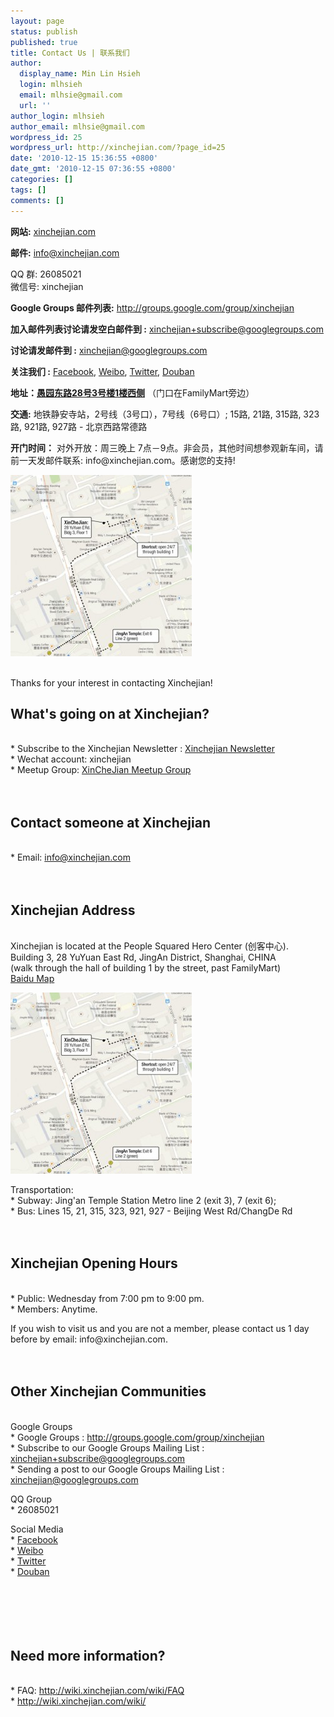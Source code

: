 ```yaml
---
layout: page
status: publish
published: true
title: Contact Us | 联系我们
author:
  display_name: Min Lin Hsieh
  login: mlhsieh
  email: mlhsie@gmail.com
  url: ''
author_login: mlhsieh
author_email: mlhsie@gmail.com
wordpress_id: 25
wordpress_url: http://xinchejian.com/?page_id=25
date: '2010-12-15 15:36:55 +0800'
date_gmt: '2010-12-15 07:36:55 +0800'
categories: []
tags: []
comments: []
---
```

<p><!--:zh--><strong>网站:</strong> <a href="http://xinchejian.com">xinchejian.com</a></p>
<p><strong>邮件:</strong> <a href="mailto:info@xinchejian.com">info@xinchejian.com</a></p>
<p>QQ 群: 26085021<br />
微信号: xinchejian</p>
<p><strong>Google Groups 邮件列表:</strong> <a href="http://groups.google.com/group/xinchejian" target="_blank">http://groups.google.com/group/xinchejian</a></p>
<p><strong>加入邮件列表讨论请发空白邮件到 :</strong> <a href="mailto:xinchejian+subscribe@googlegroups.com">xinchejian+subscribe@googlegroups.com</a></p>
<p><strong>讨论请发邮件到&nbsp;:</strong> <a href="mailto:xinchejian@googlegroups.com">xinchejian@googlegroups.com</a></p>
<p><strong>关注我们 :</strong> <a href="http://www.facebook.com/pages/新车间-Xin-Che-Jian/175737115791930">Facebook</a>, <a href="http://www.weibo.com/xinchejian">Weibo</a>, <a href="http://twitter.com/xinchejian">Twitter</a>, <a href="http://www.douban.com/people/50667890/">Douban</a></p>
<p><strong>地址：<a href="http://j.map.baidu.com/Vi6xr" target="_blank">愚园东路28号3号楼1楼西侧</a></strong>&nbsp;（门口在FamilyMart旁边）</p>
<p><strong>交通:</strong> 地铁静安寺站，2号线（3号口），7号线（6号口）; 15路, 21路, 315路, 323路, 921路, 927路 - 北京西路常德路</p>
<p><strong>开门时间：</strong> 对外开放：周三晚上 7点－9点。非会员，其他时间想参观新车间，请前一天发邮件联系: info@xinchejian.com。感谢您的支持!</p>
<p><a href="/uploads/2014/06/xcjmap.jpg"><img src="/uploads/2014/06/xcjmap-290x290.jpg" alt="xcjmap" width="290" height="290" class="aligncenter size-thumbnail wp-image-6510" /></a></p>
<p><!--:en--><br />
Thanks for your interest in contacting Xinchejian!</p>
<h2>What's going on at Xinchejian?</h2><br />
* Subscribe to the Xinchejian Newsletter : <a href="http://eepurl.com/oiiqn">Xinchejian Newsletter</a><br />
* Wechat account: xinchejian<br />
* Meetup Group: <a href="http://www.meetup.com/xinchejian-meetup">XinCheJian Meetup Group</a><br />
<br />&nbsp;<br /></p>
<h2>Contact someone at Xinchejian </h2><br />
* Email: <a href="mailto:info@xinchejian.com">info@xinchejian.com</a><br />
<br />&nbsp;<br /></p>
<h2>Xinchejian Address</h2><br />
Xinchejian is located at the People Squared Hero Center (创客中心).<br />
Building 3, 28 YuYuan East Rd, JingAn District, Shanghai, CHINA<br />
(walk through the hall of building 1 by the street, past FamilyMart)<br />
<a href="http://j.map.baidu.com/Vi6xr" target="_blank">Baidu Map</a> </p>
<p><a href="/uploads/2014/06/xcjmap.jpg"><img src="/uploads/2014/06/xcjmap-290x290.jpg" alt="xcjmap" width="290" height="290" class="aligncenter size-thumbnail wp-image-6510" /></a></p>
<p>Transportation:<br />
* Subway: Jing'an Temple Station Metro line 2 (exit 3), 7 (exit 6);<br />
* Bus: Lines 15, 21, 315, 323, 921, 927 - Beijing West Rd/ChangDe Rd<br />
<br />&nbsp;<br /></p>
<h2>Xinchejian Opening Hours</h2><br />
* Public: Wednesday from 7:00 pm to 9:00 pm.<br />
* Members: Anytime.</p>
<p>If you wish to visit us and you are not a member, please contact us 1 day before by email: info@xinchejian.com.<br />
<br />&nbsp;<br /></p>
<h2>Other Xinchejian Communities</h2><br />
Google Groups<br />
* Google Groups : <a href="http://groups.google.com/group/xinchejian" target="_blank">http://groups.google.com/group/xinchejian</a><br />
* Subscribe to our Google Groups Mailing List : <a href="mailto:xinchejian+subscribe@googlegroups.com">xinchejian+subscribe@googlegroups.com</a><br />
* Sending a post to our Google Groups Mailing List : <a href="mailto:xinchejian@googlegroups.com">xinchejian@googlegroups.com</a></p>
<p>QQ Group<br />
* 26085021</p>
<p>Social Media<br />
* <a href="http://www.facebook.com/pages/新车间-Xin-Che-Jian/175737115791930">Facebook</a><br />
* <a href="http://www.weibo.com/xinchejian">Weibo</a><br />
* <a href="http://twitter.com/xinchejian">Twitter</a><br />
* <a href="http://www.douban.com/people/50667890/">Douban</a><br />
<br />&nbsp;<br /><br />
<br />&nbsp;<br /></p>
<h2>Need more information?</h2><br />
* FAQ: <a href="http://wiki.xinchejian.com/wiki/FAQ" target="_blank">http://wiki.xinchejian.com/wiki/FAQ</a><br />
* <a href="http://wiki.xinchejian.com/wiki/FAQ" target="_blank">http://wiki.xinchejian.com/wiki/</a></p>
